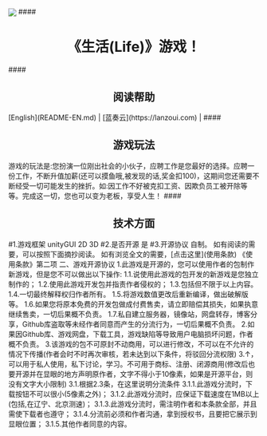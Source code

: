 <img src="http://skpyun.com/logo64.png" align="center">
#### <h1 align="center">《生活(Life)》游戏！</h1>
#### <h2 align="center">阅读帮助</h2>
[English](README-EN.md)
|
[蓝奏云](https://lanzoui.com)
|
#### <h2 align="center">游戏玩法</h2>
游戏的玩法是:您扮演一位刚出社会的小伙子，应聘工作是您最好的选择。应聘一份工作，不断升值加薪(还可以摸鱼哦,被发现的话,奖金扣100)，这期间您还需要不断经受一切可能发生的挫折。如:因工作不好被克扣工资、因欺负员工被开除等等。完成这一切，您也可以变为老板，享受人生！
#### <h2 align="center">技术方面</h2>
#1.游戏框架
unityGUI 2D 3D
#2.是否开源
是
#3.开源协议
自制。
如有阅读的需要，可以按照下面摘抄阅读。
如有浏览全文的需要，[点击这里](使用条款)
《使用条款》第二项
二、游戏开源协议
1.此游戏是开源的，您可以使用作者的包制作新游戏，但是您不可以做出以下操作:
1.1.说使用此游戏的包开发的新游戏是您独立制作的；
1.2.使用此游戏开发包并指责作者侵权的；
1.3.包括但不限于以上内容。
1.4.一切最终解释权归作者所有。
1.5.将游戏数值更改后重新编译，做出破解版等。
1.6.如果您将原本免费的开发包做成付费售卖，请立即赔偿其损失，如果执意继续售卖，一切后果概不负责。
1.7.私自建立服务器，镜像站，网盘转存，博客分享，Github库盗取等未经作者同意而产生的分流行为，一切后果概不负责。
2.如果因Github库、游戏网盘，下载工具，游戏缺陷等导致用户电脑损坏问题，作者概不负责。
3.该游戏的包不可原封不动商用，可以进行修改，不可以在不允许的情况下传播(作者会时不时再次审核，若未达到以下条件，将驳回分流权限)
3.↑，可以用于私人使用，私下讨论，学习。不可用于商标、注册、闭源商用(修改后也要开源并在显眼的地方声明原作者，文字不得小于10像素，如果是开源平台，则没有文字大小限制)
3.1.根据2.3条，在这里说明分流条件
3.1.1.此游戏分流时，下载按钮不可以很小(5像素之外)；
3.1.2.此游戏分流时，应保证下载速度在1MB以上(包括,在辽宁、北京测速)；
3.1.3.此游戏分流时，需注明作者和本条款全部，并且需使下载者也遵守；
3.1.4.分流前必须和作者沟通，拿到授权书，且要把它展示到显眼位置；
3.1.5.其他作者同意的内容。

